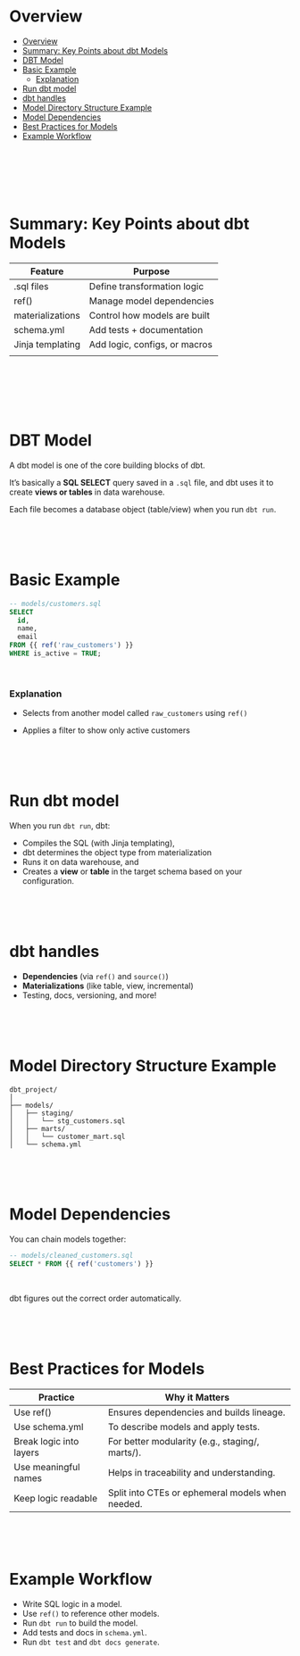 # Overview

- [Overview](#overview)
- [Summary: Key Points about dbt Models](#summary-key-points-about-dbt-models)
- [DBT Model](#dbt-model)
- [Basic Example](#basic-example)
    - [Explanation](#explanation)
- [Run dbt model](#run-dbt-model)
- [dbt handles](#dbt-handles)
- [Model Directory Structure Example](#model-directory-structure-example)
- [Model Dependencies](#model-dependencies)
- [Best Practices for Models](#best-practices-for-models)
- [Example Workflow](#example-workflow)

&nbsp;

&nbsp;

&nbsp;

# Summary: Key Points about dbt Models

| Feature          | Purpose                       |
| ---------------- | ----------------------------- |
| .sql files       | Define transformation logic   |
| ref()            | Manage model dependencies     |
| materializations | Control how models are built  |
| schema.yml       | Add tests + documentation     |
| Jinja templating | Add logic, configs, or macros |
|                  |                               |

&nbsp;

&nbsp;

&nbsp;

# DBT Model

A dbt model is one of the core building blocks of dbt.

It’s basically a **SQL SELECT** query saved in a `.sql` file, and dbt uses it to create **views or tables** in data warehouse.

Each file becomes a database object (table/view) when you run `dbt run`.

&nbsp;

&nbsp;

# Basic Example

```sql
-- models/customers.sql
SELECT
  id,
  name,
  email
FROM {{ ref('raw_customers') }}
WHERE is_active = TRUE;

```

&nbsp;

### Explanation

- Selects from another model called `raw_customers` using `ref()`

- Applies a filter to show only active customers

&nbsp;

&nbsp;

# Run dbt model

When you run `dbt run`, dbt:

- Compiles the SQL (with Jinja templating),
- dbt determines the object type from materialization
- Runs it on data warehouse, and
- Creates a **view** or **table** in the target schema based on your configuration.

&nbsp;

&nbsp;

# dbt handles

- **Dependencies** (via `ref()` and `source()`)
- **Materializations** (like table, view, incremental)
- Testing, docs, versioning, and more!

&nbsp;

&nbsp;

# Model Directory Structure Example

```pgsql
dbt_project/
│
├── models/
│   ├── staging/
│   │   └── stg_customers.sql
│   ├── marts/
│   │   └── customer_mart.sql
│   └── schema.yml
```

&nbsp;

&nbsp;

# Model Dependencies

You can chain models together:

```sql
-- models/cleaned_customers.sql
SELECT * FROM {{ ref('customers') }}
```

&nbsp;

dbt figures out the correct order automatically.

&nbsp;

&nbsp;

# Best Practices for Models

| Practice                | Why it Matters                                   |
| ----------------------- | ------------------------------------------------ |
| Use ref()               | Ensures dependencies and builds lineage.         |
| Use schema.yml          | To describe models and apply tests.              |
| Break logic into layers | For better modularity (e.g., staging/, marts/).  |
| Use meaningful names    | Helps in traceability and understanding.         |
| Keep logic readable     | Split into CTEs or ephemeral models when needed. |

&nbsp;

&nbsp;

# Example Workflow

- Write SQL logic in a model.
- Use `ref()` to reference other models.
- Run `dbt run` to build the model.
- Add tests and docs in `schema.yml`.
- Run `dbt test` and `dbt docs generate`.
